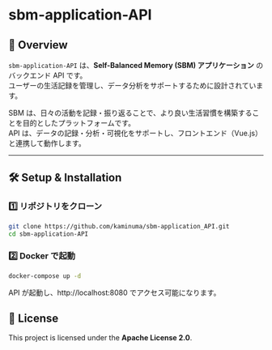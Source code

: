 # sbm-application-API

## 📌 Overview

`sbm-application-API` は、**Self-Balanced Memory (SBM) アプリケーション** のバックエンド API です。<br>
ユーザーの生活記録を管理し、データ分析をサポートするために設計されています。

SBM は、日々の活動を記録・振り返ることで、より良い生活習慣を構築することを目的としたプラットフォームです。<br>
API は、データの記録・分析・可視化をサポートし、フロントエンド（Vue.js）と連携して動作します。

---

## 🛠️ Setup & Installation

### **1️⃣ リポジトリをクローン**
```sh
git clone https://github.com/kaminuma/sbm-application_API.git
cd sbm-application-API
```

### **2️⃣ Docker で起動**
```sh
docker-compose up -d
```
API が起動し、http://localhost:8080 でアクセス可能になります。

## 📜 License
This project is licensed under the **Apache License 2.0**.
